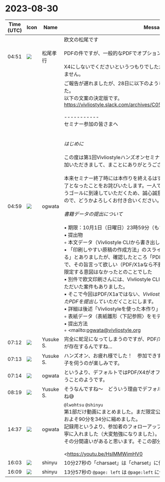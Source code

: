 # 2023-08-30

|Time (UTC)|Icon|Name|Message|
|---|---|---|---|
|04:51|![](https://secure.gravatar.com/avatar/bfbf9c039d7468f9f9387f4b75c98c0e.jpg?s=72&d=https%3A%2F%2Fa.slack-edge.com%2Fdf10d%2Fimg%2Favatars%2Fava_0009-72.png)|松尾孝行|欧文の松尾です<br><br>PDFの件ですが、一般的なPDFでオプション無しでOKです。<br><br>X4にしないでくださいというつもりでしたが、言葉足らずでしたね。申し訳ありません。|
|04:59|![](https://avatars.slack-edge.com/2019-11-22/845042642576_070441337abaca9fb7b3_72.png)|ogwata|ご報告が遅れましたが、28日に以下のようなメールを参加者の皆さんに送りました。<br>以下の文案の決定版です。<br><https://vivliostyle.slack.com/archives/C05GSPCM74H/p1693153514857789><br><br>-----------<br>セミナー参加の皆さまへ<br><br><br>*はじめに*<br><br>この度は第1回Vivliostyleハンズオンセミナー（協力：欧文印刷株式会社）にご参加いただきまして、まことにありがとうございました。<br><br>本来セミナー終了時には本作りを終えるはずのところ、私どもの不手際により未了となったことをお詫びいたします。一人でも多くの方に「CSS組版の習得」というゴールに到達していただくため、誠心誠意フォローアップさせていただきますので、どうかよろしくお付き合いください。<br><br>*書籍データの提出について*<br><br>• 期限：10月1日（日曜日）23時59分（もちろんこれより早くてもOK）<br>• 提出物<br>    ◦ 本文データ（Vivliostyle CLIから書き出したPDF）<br>        ▪︎ 「印刷しやすい原稿の作成方法」のスライドで、PDFでの入稿は「PDF/X1aとする」とありましたが、確認したところ「PDF/X4はデフォルトではエラーになるので、その旨言って欲しい（PDF/X1aなら不要）」というのが真意で、特定のPDFに限定する意図はなかったとのことでした<br>        ▪︎ 別件で欧文印刷さんには、Vivliostyle CLIから出力したPDFでPOD印刷をしていただいた案件もありました。<br>        ▪︎ そこで今回はPDF/X1aではない、*Vivliostyle CLIからbuildコマンドで書き出したPDFを提出していただく*ことにします。<br>        ▪︎ 詳細は後述「Vivliostyleを使った本作り」をお待ちください<br>    ◦ 表紙データ（表紙雛形〈下記参照〉をモディファイして書き出したPDF）<br>• 提出方法<br>    ◦ <mailto:ogwata@vivliostyle.org|ogwata@vivliostyle.org> へのメール添付<br>*印刷した本の送付日*<br><br>欧文印刷からは約2週間で発送可能と聞いております。具体的な日程が分かりましたら、あらためてご連絡します。<br><br>*アンケートのお願い*<br><br>印刷した本の送付先を下記フォームからお知らせください。あわせてアンケートへの回答をお願いできれば幸いです（必須ではありません）<br><br>• <https://docs.google.com/forms/d/e/1FAIpQLSeXhmizJS-1l149CJ73x2ZZ5qSqJyOylSw4Xw-iw3B-9W2ajw/viewform?usp=pp_url|第1回Vivliostyleハンズオンセミナー参加者アンケート><br><br>*すでに公開している資料*<br><br>セミナーの中でもお知らせしましたが、確認のために既に公開している資料をまとめました。<br><br>• <https://docs.google.com/presentation/d/e/2PACX-1vRVXuDrclr81iEOy1FHZO0AwJhoGWq0OD3mzq7_1WmJEG0W-sIxxE4XnKeBvPkdpGDdUB58igiLh3og/pub?start=false&amp;loop=false&amp;delayms=3000|Vivliostyleハンズオン20230826>（スライド資料）<br>• <https://vivliostyle.org/assets/hands-on/lesson1.zip|lesson1>（zip/3.3MB/第1部サンプルデータ）<br>• <https://vivliostyle.org/assets/hands-on/lesson2.zip|lesson2>（zip/17.7MB/第2部サンプルデータ）<br>• <https://docs.google.com/presentation/d/1E_vAdR-x9MTHbqh7w-f2vxEasr-Qg2y4VgDhmreAcmg/edit?usp=sharing|A5 表紙雛形 右綴じ>（必ず「ファイル＞コピーを作成＞プレゼンテーション全体」でコピーして使う ）<br>• <https://docs.google.com/presentation/d/10gyVnF_aIlaH-0QR03Bt_11xPL624Wcda8uT9QkVlOY/edit?usp=sharing|A5 表紙雛形 左綴じ>（同上）<br>*今後公開予定の資料*（目途9月4日）<br><br>フォローアップのために以下の資料を近日公開予定です。とくにVivliostyleを使った本作り」はセミナーの内容を、スクリーンショットによって追えるようにした資料になる予定です。みなさまの制作にお役立てください。<br><br>• セミナー動画（YouTube Vivliostyleチャンネル）<br>• 「Vivliostyleを使った本作り」（スクリーンショットによる制作方法の解説）<br>*サポート*<br><br>分からないことがあればこのメールへの返信か、VivliostyleのSlack `#q-and-a` チャンネルでご質問ください。<br><br>• <https://join.slack.com/t/vivliostyle/shared_invite/enQtNzc1NjE4ODk1ODI5LWQxZjM4YTZjMmQ0ZTUyNmUyOGZlMzIwZjQ5OWYwYjkyZDZmOTIwNGMwOWU5NDc0NjE5OTAyMmVhZTRhYTAyNWQ|Vivliostyle Slack><br>以上、よろしくお願いいたします。<br><blockquote>`@shinyu` `@lwohtsu`<br><br>参加者へのお知らせ文案です。<br>アンケートは途中です。</blockquote>|
|07:12|![](https://avatars.slack-edge.com/2020-10-27/1455123835683_dbf567e9fc6aaf7280b1_72.jpg)|Yusuke S.|完全に蛇足になってしまうのですが、PDF/X-4だとエラーになるPODというものが存在するんですね…|
|07:13|![](https://avatars.slack-edge.com/2020-10-27/1455123835683_dbf567e9fc6aaf7280b1_72.jpg)|Yusuke S.|ハンズオン、お疲れ様でした！　参加できず残念でした。週末の会議で当日の様子を伺うのが楽しみです。|
|07:14|![](https://avatars.slack-edge.com/2019-11-22/845042642576_070441337abaca9fb7b3_72.png)|ogwata|というより、デフォルトではPDF/X4がオフになっているので、事前に言ってということのようです。|
|08:19|![](https://avatars.slack-edge.com/2020-10-27/1455123835683_dbf567e9fc6aaf7280b1_72.jpg)|Yusuke S.|そうなんですね〜　どういう理由でデフォルトオフなのか、今度聞いてみたいですね😅|
|14:37|![](https://avatars.slack-edge.com/2019-11-22/845042642576_070441337abaca9fb7b3_72.png)|ogwata|`@lwohtsu` `@shinyu`<br>第1部だけ動画にまとめました。まだ限定公開にしています。<br>およそ90分を34分に縮めました。<br>記録用というより、参加者のフォローアップ用に作成したので、字幕をなるべく丁寧に入れました（大変勉強になりました）。<br>その分間違いがあると思います。そこの部分をご確認いただければと思います。<br><br><https://youtu.be/HslMMWimHV0|https://youtu.be/HslMMWimHV0><br><br>「○分○秒の××は△△に修正」のようにフィードバックしてもらえると助かります。|
|16:03|![](https://avatars.slack-edge.com/2018-04-27/354445776386_e258f5ed5ba887b08668_72.jpg)|shinyu|10分27秒の「charsaet」は「charset」に修正|
|16:09|![](https://avatars.slack-edge.com/2018-04-27/354445776386_e258f5ed5ba887b08668_72.jpg)|shinyu|13分57秒の `@page: left` は `@page:left` に修正|
